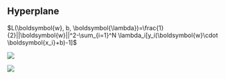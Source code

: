 ## Hyperplane

$L(\boldsymbol{w}, b, \boldsymbol{\lambda})=\frac{1}{2}||\boldsymbol{w}||^2-\sum_{i=1}^N \lambda_i[y_i(\boldsymbol{w}\cdot \boldsymbol{x_i}+b)-1]$

![](https://pic.pngsucai.com/00/76/79/610a3f2392e6001a.webp)

![](http://m.sfrx.cn/uploadfile/2017/0807/20170807093642405.jpg)